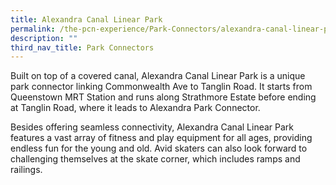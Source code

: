 ```yaml
---
title: Alexandra Canal Linear Park
permalink: /the-pcn-experience/Park-Connectors/alexandra-canal-linear-park
description: ""
third_nav_title: Park Connectors
---
```



Built on top of a covered canal, Alexandra Canal Linear Park is a unique park connector linking Commonwealth Ave to Tanglin Road. It starts from Queenstown MRT Station and runs along Strathmore Estate before ending at Tanglin Road, where it leads to Alexandra Park Connector.

Besides offering seamless connectivity, Alexandra Canal Linear Park features a vast array of fitness and play equipment for all ages, providing endless fun for the young and old. Avid skaters can also look forward to challenging themselves at the skate corner, which includes ramps and railings. 


